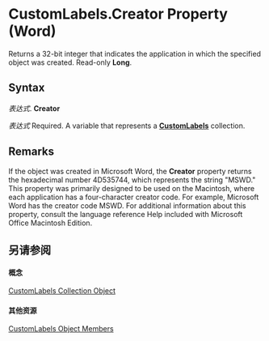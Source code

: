 
# CustomLabels.Creator Property (Word)

Returns a 32-bit integer that indicates the application in which the specified object was created. Read-only  **Long**.


## Syntax

 _表达式_. **Creator**

 _表达式_ Required. A variable that represents a **[CustomLabels](407e75b5-4116-fdc7-f0c1-dfd3809cdb41.md)** collection.


## Remarks

If the object was created in Microsoft Word, the  **Creator** property returns the hexadecimal number 4D535744, which represents the string "MSWD." This property was primarily designed to be used on the Macintosh, where each application has a four-character creator code. For example, Microsoft Word has the creator code MSWD. For additional information about this property, consult the language reference Help included with Microsoft Office Macintosh Edition.


## 另请参阅


#### 概念


[CustomLabels Collection Object](407e75b5-4116-fdc7-f0c1-dfd3809cdb41.md)
#### 其他资源


[CustomLabels Object Members](http://msdn.microsoft.com/library/ee79f452-698d-3089-ed57-b2ca3b125e3d%28Office.15%29.aspx)